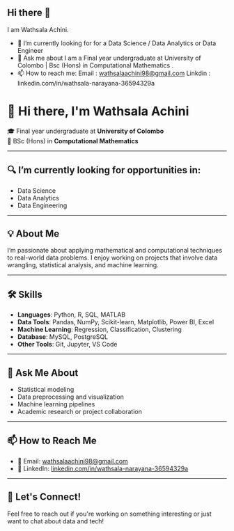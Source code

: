 ## Hi there 👋



I am Wathsala Achini.


- 🤔 I’m currently looking for for a Data Science / Data Analytics or Data Engineer
- 💬 Ask me about 
   I am a Final year undergraduate at University of Colombo | Bsc (Hons) in Computational Mathematics .
- 📫 How to reach me: 
   Email   : wathsalaachini98@gmail.com
   Linkdin : linkedin.com/in/wathsala-narayana-36594329a

# 👋 Hi there, I'm Wathsala Achini

🎓 Final year undergraduate at **University of Colombo**  
📘 BSc (Hons) in **Computational Mathematics**

---

## 🔍 I’m currently looking for opportunities in:
- Data Science
- Data Analytics
- Data Engineering

---

## 💡 About Me
I’m passionate about applying mathematical and computational techniques to real-world data problems. I enjoy working on projects that involve data wrangling, statistical analysis, and machine learning.

---

## 🛠️ Skills
- **Languages**: Python, R, SQL, MATLAB
- **Data Tools**: Pandas, NumPy, Scikit-learn, Matplotlib, Power BI, Excel
- **Machine Learning**: Regression, Classification, Clustering
- **Database**: MySQL, PostgreSQL
- **Other Tools**: Git, Jupyter, VS Code

---

## 💬 Ask Me About
- Statistical modeling  
- Data preprocessing and visualization  
- Machine learning pipelines  
- Academic research or project collaboration

---

## 📫 How to Reach Me
- 📧 Email: [wathsalaachini98@gmail.com](mailto:wathsalaachini98@gmail.com)  
- 💼 LinkedIn: [linkedin.com/in/wathsala-narayana-36594329a](https://www.linkedin.com/in/wathsala-narayana-36594329a/)

---

## 🚀 Let's Connect!
Feel free to reach out if you're working on something interesting or just want to chat about data and tech!


